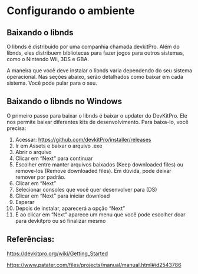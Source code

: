 # Configurando o ambiente
## Baixando o libnds

O libnds é distribuido por uma companhia chamada devkitPro. Além do libnds, eles distribuem bibliotecas para fazer jogos para outros sistemas, como o Nintendo Wii, 3DS e GBA.

A maneira que você deve instalar o libnds varia dependendo do seu sistema operacional. Nas seções abaixo, serão detalhados como baixar em cada sistema. Você pode pular para o seu.

## Baixando o libnds no Windows

O primeiro passo para baixar o libnds é baixar o updater do DevKitPro. Ele nos permite baixar diferentes kits de desenvolvimento. Para baixa-lo, você precisa:

1.  Acessar: https://github.com/devkitPro/installer/releases
2. Ir em Assets e  baixar o arquivo .exe
3. Abrir o arquivo
4. Clicar em “Next” para continuar
5. Escolher entre manter arquivos baixados (Keep downloaded files) ou remove-los (Remove downloaded files). Em dúvida, pode deixar remover por padrão.
6. Clicar em “Next”
7. Selecionar consoles que você quer desenvolver para (DS)
8. Clicar em “Next” para iniciar download
9. Esperar
10. Depois de instalar, aparecerá a opção “Next”
11. E ao clicar em “Next” aparece um menu que você pode escolher doar para devkitpro ou só finalizar mesmo

## Referências:

https://devkitpro.org/wiki/Getting_Started

https://www.patater.com/files/projects/manual/manual.html#id2543786
